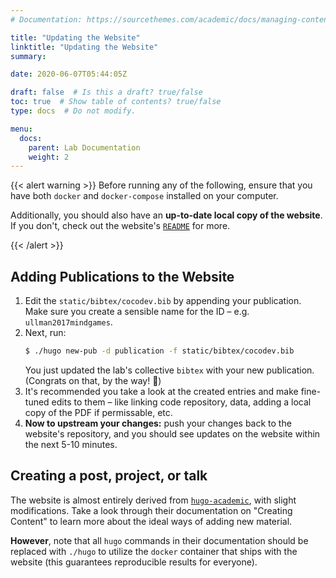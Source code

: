 ```yaml
---
# Documentation: https://sourcethemes.com/academic/docs/managing-content/

title: "Updating the Website"
linktitle: "Updating the Website"
summary:

date: 2020-06-07T05:44:05Z

draft: false  # Is this a draft? true/false
toc: true  # Show table of contents? true/false
type: docs  # Do not modify.

menu:
  docs:
    parent: Lab Documentation
    weight: 2
---
```


{{< alert warning >}}
Before running any of the following, ensure that you have both `docker` and
`docker-compose` installed on your computer.

Additionally, you should also have an **up-to-date local copy of the website**.
If you don't, check out the website's [`README`][readme] for more.

[readme]: https://github.com/ionlights/cocodev.org/blob/master/readme.md

{{< /alert >}}



## <a id="new-pubs"></a> Adding Publications to the Website
1. Edit the `static/bibtex/cocodev.bib` by appending your publication. Make sure
   you create a sensible name for the ID &ndash; e.g. `ullman2017mindgames`.
1. Next, run:
   ```bash
   $ ./hugo new-pub -d publication -f static/bibtex/cocodev.bib
   ```
   You just updated the lab's collective `bibtex` with your new publication.
   (Congrats on that, by the way! :tada:) 
1. It's recommended you take a look at the created entries and make fine-tuned
   edits to them – like linking code repository, data, adding a local copy of
   the PDF if permissable, etc.
1. **Now to upstream your changes:** push your changes back to the website's
  repository, and you should see updates on the website within the next 5-10
  minutes.

[webrepo]: https://github.com/ionlights/cocodev.org

## Creating a post, project, or talk

The website is almost entirely derived from [`hugo-academic`][academic], with
slight modifications. Take a look through their documentation on "Creating
Content" to learn more about the ideal ways of adding new material.

**However**, note that all `hugo` commands in their documentation should be
replaced with `./hugo` to utilize the `docker` container that ships with the
website (this guarantees reproducible results for everyone).

[academic]: https://sourcethemes.com/academic